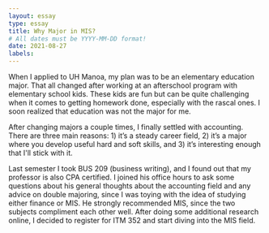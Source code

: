 ```yaml
---
layout: essay
type: essay
title: Why Major in MIS?
# All dates must be YYYY-MM-DD format!
date: 2021-08-27
labels:
---
```


When I applied to UH Manoa, my plan was to be an elementary education major. That all changed after working at an afterschool program with elementary school kids. These kids are fun but can be quite challenging when it comes to getting homework done, especially with the rascal ones. I soon realized that education was not the major for me.

After changing majors a couple times, I finally settled with accounting. There are three main reasons: 1) it’s a steady career field, 2) it’s a major where you develop useful hard and soft skills, and 3) it’s interesting enough that I'll stick with it.

Last semester I took BUS 209 (business writing), and I found out that my professor is also CPA certified. I joined his office hours to ask some questions about his general thoughts about the accounting field and any advice on double majoring, since I was toying with the idea of studying either finance or MIS. He strongly recommended MIS, since the two subjects compliment each other well. After doing some additional research online, I decided to register for ITM 352 and start diving into the MIS field.